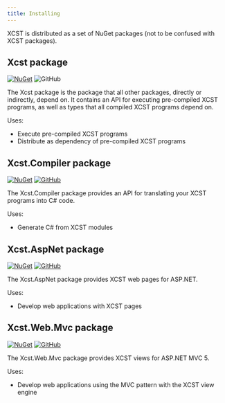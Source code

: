 ```yaml
---
title: Installing
---
```

XCST is distributed as a set of NuGet packages (not to be confused with XCST packages).

Xcst package
------------
[![NuGet](https://img.shields.io/nuget/v/Xcst.svg?label=Xcst)](https://www.nuget.org/packages/Xcst)
![GitHub](https://img.shields.io/github/stars/maxtoroq/XCST.svg?style=social&label=Star)

The Xcst package is the package that all other packages, directly or indirectly, depend on. It contains an API for executing pre-compiled XCST programs, as well as types that all compiled XCST programs depend on.

Uses:

- Execute pre-compiled XCST programs
- Distribute as dependency of pre-compiled XCST programs

Xcst.Compiler package
---------------------
[![NuGet](https://img.shields.io/nuget/v/Xcst.Compiler.svg?label=Xcst.Compiler)](https://www.nuget.org/packages/Xcst.Compiler)
[![GitHub](https://img.shields.io/github/stars/maxtoroq/XCST.svg?style=social&label=Star)]()

The Xcst.Compiler package provides an API for translating your XCST programs into C# code.

Uses:

- Generate C# from XCST modules

Xcst.AspNet package
-------------------
[![NuGet](https://img.shields.io/nuget/v/Xcst.AspNet.svg?label=Xcst.AspNet)](https://www.nuget.org/packages/Xcst.AspNet)
[![GitHub](https://img.shields.io/github/stars/maxtoroq/XCST-a.svg?style=social&label=Star)]()

The Xcst.AspNet package provides XCST web pages for ASP.NET.

Uses:

- Develop web applications with XCST pages

Xcst.Web.Mvc package
--------------------
[![NuGet](https://img.shields.io/nuget/v/Xcst.Web.Mvc.svg?label=Xcst.Web.Mvc)](https://www.nuget.org/packages/Xcst.Web.Mvc)
[![GitHub](https://img.shields.io/github/stars/maxtoroq/XCST-a.svg?style=social&label=Star)]()

The Xcst.Web.Mvc package provides XCST views for ASP.NET MVC 5.

Uses:

- Develop web applications using the MVC pattern with the XCST view engine
